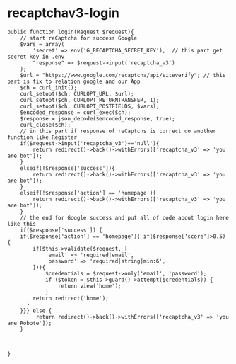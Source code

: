 # recaptchav3-login


    public function login(Request $request){
        // start reCaptcha for success Google
    	$vars = array(
            'secret' => env('G_RECAPTCHA_SECRET_KEY'),  // this part get secret key in .env
            "response" => $request->input('recaptcha_v3')
        );
        $url = "https://www.google.com/recaptcha/api/siteverify"; // this part is fix to relation google and our App
        $ch = curl_init();
        curl_setopt($ch, CURLOPT_URL, $url);
        curl_setopt($ch, CURLOPT_RETURNTRANSFER, 1);
        curl_setopt($ch, CURLOPT_POSTFIELDS, $vars);
        $encoded_response = curl_exec($ch);
        $response = json_decode($encoded_response, true);
        curl_close($ch);
        // in this part if response of reCaptchs is correct do another function like Register
        if($request->input('recaptcha_v3')=='null'){
            return redirect()->back()->withErrors(['recaptcha_v3' => 'you are bot']);
        }
        elseif(!$response['success']){
            return redirect()->back()->withErrors(['recaptcha_v3' => 'you are bot']);
        }
        elseif(!$response['action'] == 'homepage'){
            return redirect()->back()->withErrors(['recaptcha_v3' => 'you are bot']);
        }
        // the end for Google success and put all of code about login here like this
        if($response['success']) {
        if($response['action'] == 'homepage'){ if($response['score']>0.5) {
            if($this->validate($request, [
                'email' => 'required|email',
                'password' => 'required|string|min:6',
            ])){
                $credentials = $request->only('email', 'password');
                if ($token = $this->guard()->attempt($credentials)) {
                    return view('home');
                }
            return redirect('home');
          }
        }}} else {
             return redirect()->back()->withErrors(['recaptcha_v3' => 'you are Robote']);
        }
        
        
       
    }

